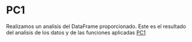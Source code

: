 # PC1
Realizamos un analisis del DataFrame proporcionado. Este es el resultado del analisis de los datos y de las funciones aplicadas [PC1](https://luillivari.github.io/PC1/)
